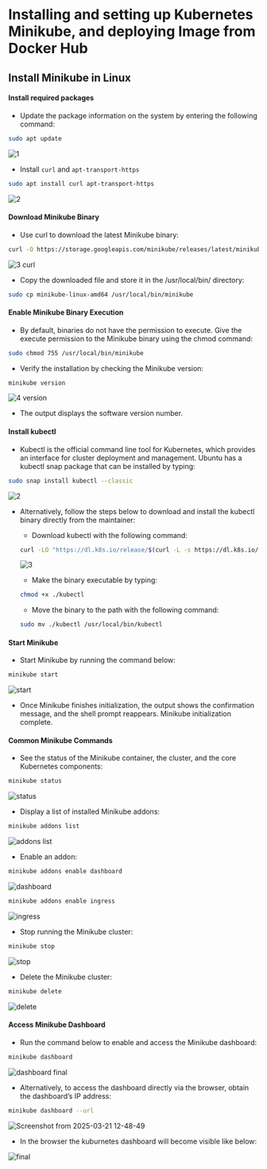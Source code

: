 # Installing and setting up Kubernetes Minikube, and deploying Image from Docker Hub

## Install Minikube in Linux

#### Install required packages

- Update the package information on the system by entering the following command:
```bash
sudo apt update
```
![1](https://github.com/user-attachments/assets/cd2810c4-b710-44b8-be4a-2a75f8efe6e9)

- Install `curl` and `apt-transport-https`
```bash
sudo apt install curl apt-transport-https
```
![2](https://github.com/user-attachments/assets/00f8e2c2-1e0c-4450-9bba-28a2b0bd96ee)


#### Download Minikube Binary

- Use curl to download the latest Minikube binary:
```bash
curl -O https://storage.googleapis.com/minikube/releases/latest/minikube-linux-amd64
```
![3 curl](https://github.com/user-attachments/assets/d8e898e3-7193-4b42-9bd3-ed224ce929c9)

- Copy the downloaded file and store it in the /usr/local/bin/ directory:
```bash
sudo cp minikube-linux-amd64 /usr/local/bin/minikube
```

#### Enable Minikube Binary Execution

- By default, binaries do not have the permission to execute. Give the execute permission to the Minikube binary using the chmod command:
```bash
sudo chmod 755 /usr/local/bin/minikube
```
- Verify the installation by checking the Minikube version:
```bash
minikube version
```
![4 version](https://github.com/user-attachments/assets/99b4b77f-234f-4723-a0a2-518aa9886b99)

- The output displays the software version number.

#### Install kubectl

- Kubectl is the official command line tool for Kubernetes, which provides an interface for cluster deployment and management. Ubuntu has a kubectl snap package that can be installed by typing:
```bash
sudo snap install kubectl --classic
```
![2](https://github.com/user-attachments/assets/247b6be6-e0f9-4690-9007-c5335d048148)

- Alternatively, follow the steps below to download and install the kubectl binary directly from the maintainer:
  - Download kubectl with the following command:
  ```bash
  curl -LO "https://dl.k8s.io/release/$(curl -L -s https://dl.k8s.io/release/stable.txt)/bin/linux/amd64/kubectl"
  ```
  ![3](https://github.com/user-attachments/assets/3552d279-02a2-4354-b7b1-0909f03dcd2d)

  - Make the binary executable by typing:
  ```bash
  chmod +x ./kubectl
  ```
  - Move the binary to the path with the following command:
  ```bash
  sudo mv ./kubectl /usr/local/bin/kubectl
  ```

#### Start Minikube

- Start Minikube by running the command below:
```bash
minikube start
```
![start](https://github.com/user-attachments/assets/0ec0b437-70f9-452e-8fd4-6e161e507559)

- Once Minikube finishes initialization, the output shows the confirmation message, and the shell prompt reappears.
Minikube initialization complete.

#### Common Minikube Commands

- See the status of the Minikube container, the cluster, and the core Kubernetes components:
```bash
minikube status
```
![status](https://github.com/user-attachments/assets/df7bb9d8-b681-43de-a54c-41950c7f1db0)

- Display a list of installed Minikube addons:
```bash
minikube addons list
```
![addons list](https://github.com/user-attachments/assets/6e80511e-55ee-4e09-aa51-3423a169fe74)

- Enable an addon:
```bash
minikube addons enable dashboard
```
![dashboard](https://github.com/user-attachments/assets/067d1b3f-f2be-4cc3-987a-e9635c6a3f03)

```bash
minikube addons enable ingress
```
![ingress](https://github.com/user-attachments/assets/dfa522a7-847c-48ea-8bee-efbc792445ee)

- Stop running the Minikube cluster:
```bash
minikube stop
```
![stop](https://github.com/user-attachments/assets/fabe7a09-ed5c-4e72-bda1-9395ce7bf712)

- Delete the Minikube cluster:
```bash
minikube delete
```
![delete](https://github.com/user-attachments/assets/031db394-1840-4b55-92a9-55404d0a2485)


#### Access Minikube Dashboard

- Run the command below to enable and access the Minikube dashboard:
```bash
minikube dashboard
```
![dashboard final](https://github.com/user-attachments/assets/54ecc507-46a3-4ce3-a077-eaa778bfc7ff)

- Alternatively, to access the dashboard directly via the browser, obtain the dashboard’s IP address:
```bash
minikube dashboard --url
```
![Screenshot from 2025-03-21 12-48-49](https://github.com/user-attachments/assets/466b9f4f-3da0-4cab-b181-d5817c429b52)

- In the browser the kuburnetes dashboard will become visible like below:

![final](https://github.com/user-attachments/assets/40be204b-1003-4177-8ccf-586dbdbf8265)


